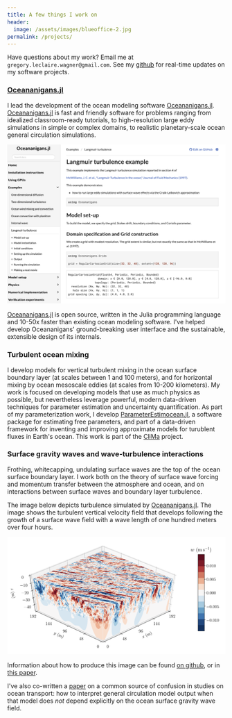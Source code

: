 ```yaml
---
title: A few things I work on
header:
  image: /assets/images/blueoffice-2.jpg
permalink: /projects/
---
```


Have questions about my work? Email me at
`gregory.leclaire.wagner@gmail.com`. 
See my [github] for real-time updates on my software projects.

### [Oceananigans.jl]

I lead the development of the ocean modeling software [Oceananigans.jl]. 
[Oceananigans.jl] is fast and friendly software for problems ranging from
idealized classroom-ready tutorials, to high-resolution
large eddy simulations in simple or complex domains,
to realistic planetary-scale ocean general circulation simulations.

![Oceananigans docs](/assets/figures/oceananigans_docs.png)

[Oceananigans.jl] is open source, written in the Julia programming 
language and 10-50x faster than existing ocean modeling software.
I've helped develop Oceananigans' ground-breaking user interface and
the sustainable, extensible design of its internals.

### Turbulent ocean mixing

I develop models for vertical turbulent mixing in the ocean surface boundary layer
(at scales between 1 and 100 meters), and for horizontal mixing by ocean mesoscale eddies
(at scales from 10-200 kilometers).
My work is focused on developing models that use as much physics as possible,
but nevertheless leverage powerful, modern data-driven techniques for
parameter estimation and uncertainty quantification.
As part of my parameterization work, I develop [ParameterEstimocean.jl](https://github.com/CliMA/ParameterEstimocean.jl),
a software package for estimating free parameters, and part of a data-driven framework
for inventing and improving approximate models for turublent fluxes in Earth's ocean.
This work is part of the [CliMa] project.

### Surface gravity waves and wave-turbulence interactions

Frothing, whitecapping, undulating surface waves are the top of the
ocean surface boundary layer. I work both on the theory of surface
wave forcing and momentum transfer between the atmosphere and ocean, and
on interactions between surface waves and boundary layer turbulence.

The image below depicts turbulence simulated by
[Oceananigans.jl]. The image shows the turbulent vertical velocity field
that develops following the growth of a surface wave field with 
a wave length of one hundred meters over four hours.

![Forced growth](/assets/figures/forced_growth.png)

Information about how to produce this image can be found
[on github](https://github.com/glwagner/WaveTransmittedTurbulence.jl),
or in [this paper](https://glwagner.github.io/assets/pdf/near-inertial-waves-turbulence-growth-swell-preprint.pdf).

I've also co-written a [paper](https://glwagner.github.io/assets/pdf/Stokes-drift-ocean-circulation-Wagner-Constantinou-Reichl.pdf)
on a common source of confusion in studies on ocean transport:
how to interpret general circulation model output when that model does _not_ depend
explicitly on the ocean surface gravity wave field.

[Subsurface internal waves]: http://www.livescience.com/42459-huge-ocean-internal-waves-explained.html
[quasi-geostrophic eddies]: https://en.wikipedia.org/wiki/Geostrophic_current
[FourierFlows.jl]: https://github.com/FourierFlows/FourierFlows.jl
[Navid Constantinou]: http://www.navidconstantinou.com
[CliMa]: https://clima.caltech.edu
[julia]: https://julialang.org
[Oceananigans.jl]: https://clima.github.io/OceananigansDocumentation/stable/
[dedalus]: http://dedalus-project.org
[Keaton Burns]: http://keaton-burns.com
[github]: https://github.com/glwagner
